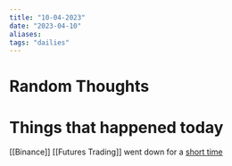 ```yaml
---
title: "10-04-2023"
date: "2023-04-10"
aliases: 
tags: "dailies"
---
```


# Random Thoughts

# Things that happened today
[[Binance]] [[Futures Trading]] went down for a [short time](https://twitter.com/binance/status/1645312905720520704)